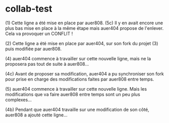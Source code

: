 # collab-test

(1) Cette ligne a été mise en place par auer808. (5c) Il y en avait encore une plus bas mise en place à la même étape mais auer404 propose de l'enlever. Cela va provoquer un CONFLIT !

(2) Cette ligne a été mise en place par auer404, sur son fork du projet (3) puis modifiée par auer808.

(4) auer404 commence à travailler sur cette nouvelle ligne, mais ne la proposera pas tout de suite à auer808...

(4c) Avant de proposer sa modification, auer404 a pu synchroniser son fork pour prise en charge des modifications faites par auer808 entre temps.

(5) auer404 commence à travailler sur cette nouvelle ligne. Mais les modifications que va faire auer808 entre temps sont un peu plus complexes...

(4b) Pendant que auer404 travaille sur une modification de son côté, auer808 a ajouté cette ligne...
